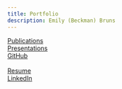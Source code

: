 ```yaml
---
title: Portfolio
description: Emily (Beckman) Bruns
---
```


<a href="https://eb-bruns.github.io/pubs" target="_blank">Publications</a>
<br>
<a href="https://eb-bruns.github.io/prez" target="_blank">Presentations</a>
<br>
<a href="https://github.com/eb-bruns" target="_blank">GitHub</a>
<br>
<br>
<a href="LINK_HERE" target="_blank">Resume</a>
<br>
<a href="LINK_HERE" target="_blank">LinkedIn</a>
<br>
